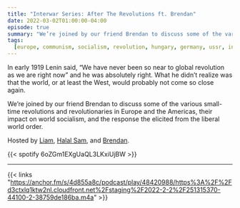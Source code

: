 ```yaml
---
title: "Interwar Series: After The Revolutions ft. Brendan"
date: 2022-03-02T01:00:00-04:00
episode: true
summary: "We’re joined by our friend Brendan to discuss some of the various small-time revolutions and revolutionaries in Europe and the Americas."
tags:
  [europe, communism, socialism, revolution, hungary, germany, ussr, interwar]
---
```


In early 1919 Lenin said, “We have never been so near to global revolution as we are right now” and he was absolutely right. What he didn’t realize was that the world, or at least the West, would probably not come so close again.

We’re joined by our friend Brendan to discuss some of the various small-time revolutions and revolutionaries in Europe and the Americas, their impact on world socialism, and the response the elicited from the liberal world order.

Hosted by [Liam](https://twitter.com/LegoRacers2), [Halal Sam](https://twitter.com/halaljew), and [Brendan](https://twitter.com/NeeedlesEye/).

{{< spotify 6oZGm1EXgUaQL3LKxiUjBW >}}

---

{{< links "https://anchor.fm/s/4d855a8c/podcast/play/48420988/https%3A%2F%2Fd3ctxlq1ktw2nl.cloudfront.net%2Fstaging%2F2022-2-2%2F251315370-44100-2-38759de186ba.m4a" >}}
